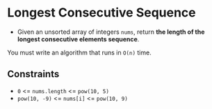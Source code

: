 # Longest Consecutive Sequence

* Given an unsorted array of integers `nums`, return __the length of the longest consecutive elements sequence__.

You must write an algorithm that runs in `O(n)` time.

## Constraints

* `0` <= `nums.length` <= `pow(10, 5)`
* `pow(10, -9)` <= `nums[i]` <= `pow(10, 9)`
